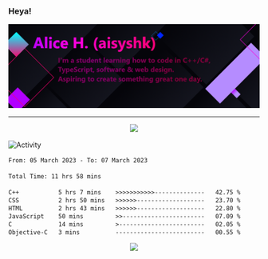 ### Heya!

![](https://github.com/aisyshk/aisyshk/blob/main/dc_ex_1.png)

<hr>

<div align="center">
  <img src="https://github-readme-stats-git-masterrstaa-rickstaa.vercel.app/api?username=aisyshk&theme=dark" />
  <!--<img src="https://github-readme-stats.vercel.app/api/top-langs/?username=aisyshk&layout=compact&theme=dark" />-->
  <!--<img src="https://github-readme-stats.vercel.app/api/top-langs/?username=aisyshk&layout=compact&theme=dark" />-->
</div>

![Activity](other.activity.svg)

<!--START_SECTION:waka-->

```text
From: 05 March 2023 - To: 07 March 2023

Total Time: 11 hrs 58 mins

C++           5 hrs 7 mins    >>>>>>>>>>>--------------   42.75 %
CSS           2 hrs 50 mins   >>>>>>-------------------   23.70 %
HTML          2 hrs 43 mins   >>>>>>-------------------   22.80 %
JavaScript    50 mins         >>-----------------------   07.09 %
C             14 mins         >------------------------   02.05 %
Objective-C   3 mins          -------------------------   00.55 %
```

<!--END_SECTION:waka-->

<div align="center">
  <img src="https://img.shields.io/badge/Visual_Studio-5C2D91?style=for-the-badge&logo=visual%20studio&logoColor=white" />
</div>
